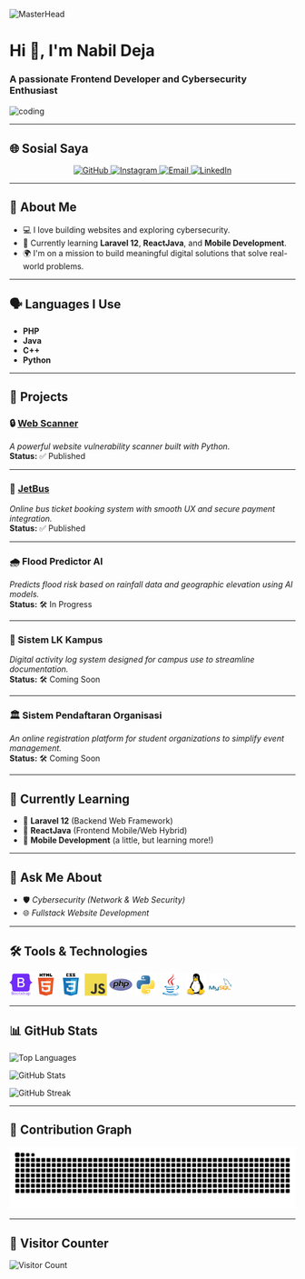![MasterHead](https://images-wixmp-ed30a86b8c4ca887773594c2.wixmp.com/f/7986a50d-a58f-457d-a219-9a9245556acf/dg6x7ox-e107b45a-447e-4bd4-b8f2-0eb4429557d6.gif)

# Hi 👋, I'm Nabil Deja  
### A passionate Frontend Developer and Cybersecurity Enthusiast  

<img align="center" alt="coding" width="400" src="https://media3.giphy.com/media/jTNG3RF6EwbkpD4LZx/giphy.gif" />

---

## 🌐 Sosial Saya

<p align="center">
  <a href="https://github.com/Nbill27" target="_blank" rel="noopener noreferrer">
    <img alt="GitHub" src="https://img.shields.io/badge/GitHub-181717?logo=github&logoColor=white&style=for-the-badge" />
  </a>
  <a href="https://instagram.com/nnbiiill" target="_blank" rel="noopener noreferrer">
    <img alt="Instagram" src="https://img.shields.io/badge/Instagram-E4405F?logo=instagram&logoColor=white&style=for-the-badge" />
  </a>
  <a href="mailto:nabildeja0@gmail.com" target="_blank" rel="noopener noreferrer">
    <img alt="Email" src="https://img.shields.io/badge/Email-D14836?logo=gmail&logoColor=white&style=for-the-badge" />
  </a>
  <a href="https://linkedin.com/in/nbill27" target="_blank" rel="noopener noreferrer">
    <img alt="LinkedIn" src="https://img.shields.io/badge/LinkedIn-0A66C2?logo=linkedin&logoColor=white&style=for-the-badge" />
  </a>
</p>

---

## 🚀 About Me

- 💻 I love building websites and exploring cybersecurity.  
- 🎯 Currently learning **Laravel 12**, **ReactJava**, and **Mobile Development**.    
- 🌍 I'm on a mission to build meaningful digital solutions that solve real-world problems.

---

## 🗣️ Languages I Use

- **PHP**  
- **Java**  
- **C++**
- **Python**

---

## 📌 Projects

### 🔒 [Web Scanner](https://github.com/Nbill27/Nbill27-Website-Security-Scanner)  
_A powerful website vulnerability scanner built with Python._  
**Status:** ✅ Published  

---

### 🚌 [JetBus](https://github.com/Nbill27/JetBus)  
_Online bus ticket booking system with smooth UX and secure payment integration._  
**Status:** ✅ Published  

---

### 🌧️ Flood Predictor AI  
_Predicts flood risk based on rainfall data and geographic elevation using AI models._  
**Status:** 🛠️ In Progress  

---

### 📝 Sistem LK Kampus  
_Digital activity log system designed for campus use to streamline documentation._  
**Status:** 🛠️ Coming Soon  

---

### 🏛️ Sistem Pendaftaran Organisasi  
_An online registration platform for student organizations to simplify event management._  
**Status:** 🛠️ Coming Soon  

---

## 🌱 Currently Learning

- 🔹 **Laravel 12** (Backend Web Framework)  
- 🔹 **ReactJava** (Frontend Mobile/Web Hybrid)  
- 🔹 **Mobile Development** (a little, but learning more!)

---

## 💬 Ask Me About

- 🛡️ *Cybersecurity (Network & Web Security)*  
- 🌐 *Fullstack Website Development*  

---

## 🛠️ Tools & Technologies

<p align="left">
  <img src="https://raw.githubusercontent.com/devicons/devicon/master/icons/bootstrap/bootstrap-plain-wordmark.svg" width="40" height="40" alt="Bootstrap" />
  <img src="https://raw.githubusercontent.com/devicons/devicon/master/icons/html5/html5-original-wordmark.svg" width="40" height="40" alt="HTML5" />
  <img src="https://raw.githubusercontent.com/devicons/devicon/master/icons/css3/css3-original-wordmark.svg" width="40" height="40" alt="CSS3" />
  <img src="https://raw.githubusercontent.com/devicons/devicon/master/icons/javascript/javascript-original.svg" width="40" height="40" alt="JavaScript" />
  <img src="https://raw.githubusercontent.com/devicons/devicon/master/icons/php/php-original.svg" width="40" height="40" alt="PHP" />
  <img src="https://raw.githubusercontent.com/devicons/devicon/master/icons/python/python-original.svg" width="40" height="40" alt="Python" />
  <img src="https://raw.githubusercontent.com/devicons/devicon/master/icons/java/java-original.svg" width="40" height="40" alt="Java" />
  <img src="https://raw.githubusercontent.com/devicons/devicon/master/icons/linux/linux-original.svg" width="40" height="40" alt="Linux" />
  <img src="https://raw.githubusercontent.com/devicons/devicon/master/icons/mysql/mysql-original-wordmark.svg" width="40" height="40" alt="MySQL" />
</p>

---

## 📊 GitHub Stats

<p align="left">
  <img src="https://github-readme-stats.vercel.app/api/top-langs?username=nbill27&show_icons=true&locale=en&layout=compact" alt="Top Languages" />
</p>

<p align="left">
  <img src="https://github-readme-stats.vercel.app/api?username=nbill27&show_icons=true&locale=en" alt="GitHub Stats" />
</p>

<p align="left">
  <img src="https://github-readme-streak-stats.herokuapp.com/?user=nbill27" alt="GitHub Streak" />
</p>

---

## 🐍 Contribution Graph

![snake gif](https://github.com/TechnologyHell/TechnologyHell/blob/output/github-snake-dark.svg)

---

## 🔢 Visitor Counter

![Visitor Count](https://komarev.com/ghpvc/?username=nbill27&label=Profile%20views&color=0e75b6&style=flat)
